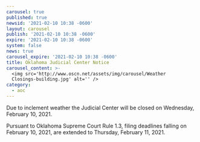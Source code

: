```yaml
---
carousel: true
published: true
newsid: '2021-02-10 10:38 -0600'
layout: carousel
publish: '2021-02-10 10:38 -0600'
expire: '2021-02-10 10:38 -0600'
system: false
news: true
carousel_expire: '2021-02-10 10:38 -0600'
title: Oklahoma Judicial Center Notice
carousel_content: >-
  <img src='http://www.oscn.net/assets/img/carousel/Weather
  Closings-building.jpg' alt='' />
category:
  - aoc
---
```

Due to inclement weather the Judicial Center will be closed on Wednesday, February 10, 2021.

Pursuant to Oklahoma Supreme Court Rule 1.3, filing deadlines falling on February 10, 2021, are extended to Thursday, February 11, 2021.
